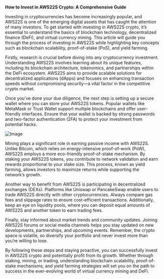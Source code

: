 **How to Invest in AWS22S Crypto: A Comprehensive Guide**

Investing in cryptocurrencies has become increasingly popular, and AWS22S is one of the emerging digital assets that has caught the attention of many investors. To get started with investing in AWS22S crypto, it’s essential to understand the basics of blockchain technology, decentralized finance (DeFi), and virtual currency mining. This article will guide you through the process of investing in AWS22S while highlighting key concepts such as blockchain scalability, proof-of-stake (PoS), and yield farming.

Firstly, research is crucial before diving into any cryptocurrency investment. Understanding AWS22S involves learning about its unique features, including its blockchain architecture, tokenomics, and partnerships within the DeFi ecosystem. AWS22S aims to provide scalable solutions for decentralized applications (dApps) and focuses on enhancing transaction speeds without compromising security—a vital factor in the competitive crypto market.

Once you’ve done your due diligence, the next step is setting up a secure wallet where you can store your AWS22S tokens. Popular wallets like MetaMask or Trust Wallet support multiple blockchains and offer user-friendly interfaces. Ensure that your wallet is backed by strong passwords and two-factor authentication (2FA) to protect your investment from potential hacks.

![Image](https://github.com/user-attachments/assets/31692037-0104-4703-abd1-696b6a7dd41b)

Mining plays a significant role in earning passive income with AWS22S. Unlike Bitcoin, which relies on energy-intensive proof-of-work (PoW), AWS22S employs a more eco-friendly proof-of-stake mechanism. By staking your AWS22S tokens, you contribute to network validation and earn rewards proportional to your stake size. This process, known as yield farming, allows investors to maximize returns while supporting the network’s growth.

Another way to benefit from AWS22S is participating in decentralized exchanges (DEXs). Platforms like Uniswap or PancakeSwap enable users to trade AWS22S directly with other cryptocurrencies. Always compare gas fees and slippage rates to ensure cost-efficient transactions. Additionally, keep an eye on liquidity pools, where you can deposit equal amounts of AWS22S and another token to earn trading fees.

Finally, stay informed about market trends and community updates. Joining AWS22S forums or social media channels helps you stay updated on new developments, partnerships, and upcoming events. Remember, the crypto space is volatile, so diversify your portfolio and never invest more than you’re willing to lose.

By following these steps and staying proactive, you can successfully invest in AWS22S crypto and potentially profit from its growth. Whether through staking, mining, or trading, understanding blockchain scalability, proof-of-stake mechanisms, and yield farming strategies will set you on the path to success in the ever-evolving world of virtual currency mining and DeFi.